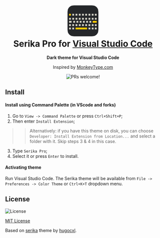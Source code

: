 <h1 align="center">
  <br>
  <img src="https://raw.githubusercontent.com/vsly-ru/serika-pro/master/icon.png" alt="Serika Pro Logo" width="100">
  <br>
  Serika Pro for <a href="https://code.visualstudio.com/">Visual Studio Code</a>
  <br>
</h1>

<p align="center">
  <strong>Dark theme for Visual Studio Code</strong>
</p>

<p align="center">
  Inspired by <a href="https://monkeytype.com/">MonkeyType.com</a>
</p>

<p align="center">
  <img src="https://img.shields.io/badge/PRs-welcome-%235FCC6F.svg" alt="PRs welcome!" />
</p>

## Install

#### Install using Command Palette (in VScode and forks)

1. Go to `View -> Command Palette` or press `Ctrl+Shift+P`;
2. Then enter `Install Extension`; 
>> Alternatively: if you have this theme on disk, you can choose `Developer: Install Extension from Location...` and select a folder with it. Skip steps 3 & 4 in this case.
3. Type `Serika Pro`;
4. Select it or press `Enter` to install.

#### Activating theme

Run Visual Studio Code. The Serika theme will be available from `File -> Preferences -> Color Theme` or `Ctrl+K+T` dropdown menu.


## License
  <img alt="License" src="https://img.shields.io/badge/license-MIT-%235FCC6F">

[MIT License](./LICENSE.md)

Based on <a href="https://github.com/hugocxl/serika">serika</a> theme by <a href="https://github.com/hugocxl">hugocxl</a>.